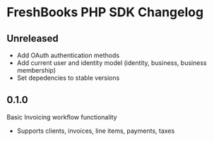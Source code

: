 # FreshBooks PHP SDK Changelog

## Unreleased

- Add OAuth authentication methods
- Add current user and identity model (identity, business, business membership)
- Set depedencies to stable versions

## 0.1.0

Basic Invoicing workflow functionality

- Supports clients, invoices, line items, payments, taxes
